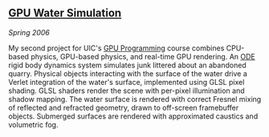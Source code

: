 ## [GPU Water Simulation][proj2]

*Spring 2006*

My second project for UIC's [GPU Programming][cs525] course combines CPU-based physics, GPU-based physics, and real-time GPU rendering. An [ODE][] rigid body dynamics system simulates junk littered about an abandoned quarry. Physical objects interacting with the surface of the water drive a Verlet integration of the water's surface, implemented using GLSL pixel shading. GLSL shaders render the scene with per-pixel illumination and shadow mapping. The water surface is rendered with correct Fresnel mixing of reflected and refracted geometry, drawn to off-screen framebuffer objects. Submerged surfaces are rendered with approximated caustics and volumetric fog.

[proj2]: misc/cs594/proj2/index.html
[cs525]: http://www.evl.uic.edu/aej/525/index.html
[ode]:   http://www.ode.org